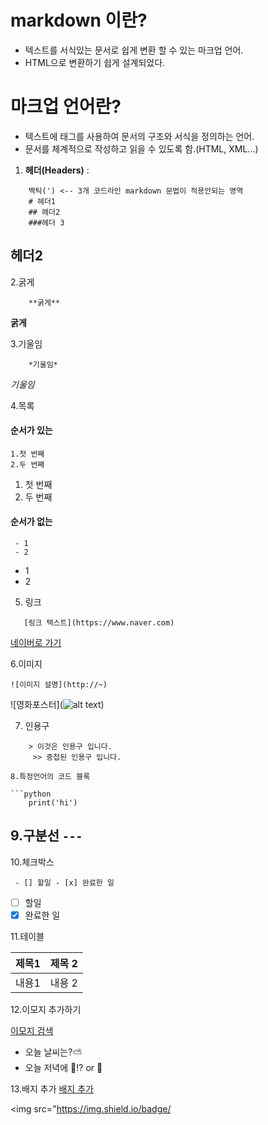 # markdown 이란? 
  - 텍스트를 서식있는 문서로 쉽게 변환 할 수 있는 마크업 언어.
  - HTML으로 변환하기 쉽게 설계되었다.

 # 마크업 언어란?
  - 텍스트에 태그를 사용하여 문서의 구조와 서식을 정의하는 언어.
  - 문서를 체계적으로 작성하고 읽을 수 있도록 함.(HTML, XML...)

  1. **헤더(Headers)** :

```
    백틱(') <-- 3개 코드라인 markdown 문법이 적용안되는 영역
    # 헤더1
    ## 헤더2
    ###헤더 3
```
## 헤더2

2.굵게

```
    **굵게**
```
**굵게**

3.기울임

```
    *기울임*
```
*기울임*

4.목록
#### 순서가 있는
```
1.첫 번째
2.두 번째
```
1. 첫 번째
2. 두 번째
#### 순서가 없는
```
 - 1
 - 2
 ```
 - 1
 - 2

 5. 링크
 ```
    [링크 텍스트](https://www.naver.com)
```
[네이버로 가기](https://www.naver.com)

6.이미지
```
![이미지 설명](http://~)
```
![영화포스터](![alt text](https://img0.yna.co.kr/etc/inner/KR/2010/12/23/AKR20101223043800005_01_i_P4.jpg))

7. 인용구

```
    > 이것은 인용구 입니다.
     >> 중첩된 인용구 입니다.

8.특정언어의 코드 블록

```python
    print('hi')
```
9.구분선
```---```
---

10.체크박스

``` - [] 할일 - [x] 완료한 일```
 - [ ] 할일
 - [x] 완료한 일

 11.테이블

 | 제목1 | 제목 2|
 |-------|-------|
 | 내용1 | 내용 2 |

 12.이모지 추가하기

 [이모지 검색](https://emojipedia.org)

  - 오늘 날씨는?⛅
  - 오늘 저녁에 🦕!? or 📖

  13.배지 추가
  [배지 추가](https://simpleicons.org)

<img src="https://img.shield.io/badge/
>